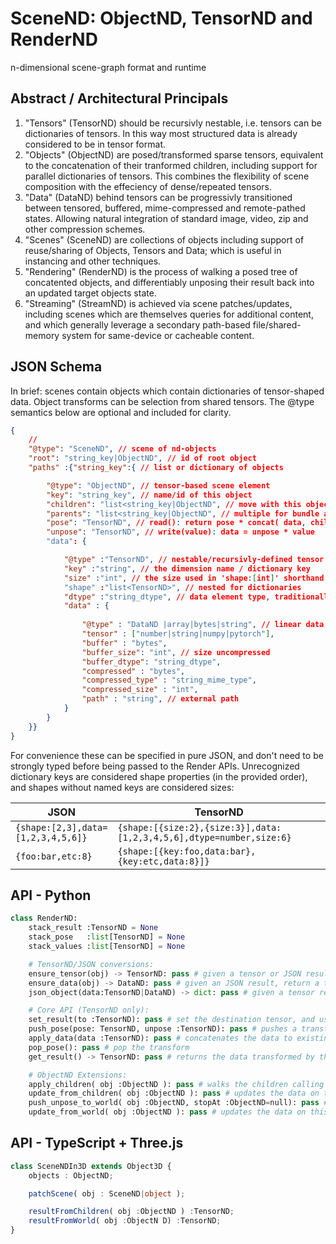 
# SceneND: ObjectND, TensorND and RenderND
n-dimensional scene-graph format and runtime

## Abstract / Architectural Principals

1. "Tensors" (TensorND) should be recursivly nestable, i.e. tensors can be dictionaries of tensors. In this way most structured data is already considered to be in tensor format.
2. "Objects" (ObjectND) are posed/transformed sparse tensors, equivalent to the concatenation of their tranformed children, including support for parallel dictionaries of tensors. This combines the flexibility of scene composition with the effeciency of dense/repeated tensors.
3. "Data" (DataND) behind tensors can be progressivly transitioned between tensored, buffered, mime-compressed and remote-pathed states. Allowing natural integration of standard image, video, zip and other compression schemes.
3. "Scenes" (SceneND) are collections of objects including support of reuse/sharing of Objects, Tensors and Data; which is useful in instancing and other techniques.
4. "Rendering" (RenderND) is the process of walking a posed tree of concatented objects, and differentiably unposing their result back into an updated target objects state.
5. "Streaming" (StreamND) is achieved via scene patches/updates, including scenes which are themselves queries for additional content, and which generally leverage a secondary path-based file/shared-memory system for same-device or cacheable content.

## JSON Schema

In brief: scenes contain objects which contain dictionaries of tensor-shaped data. Object transforms can be selection from shared tensors. The @type semantics below are optional and included for clarity.

```json
{
    // 
    "@type": "SceneND", // scene of nd-objects
    "root": "string_key|ObjectND", // id of root object
    "paths" :{"string_key":{ // list or dictionary of objects

        "@type": "ObjectND", // tensor-based scene element
        "key": "string_key", // name/id of this object
        "children": "list<string_key|ObjectND", // move with this object
        "parents": "list<string_key|ObjectND", // multiple for bundle adjustment
        "pose": "TensorND", // read(): return pose * concat( data, children.read() )
        "unpose": "TensorND", // write(value): data = unpose * value
        "data": {

            "@type" :"TensorND", // nestable/recursivly-defined tensor
            "key" :"string", // the dimension name / dictionary key
            "size" :"int", // the size used in 'shape:[int]' shorthand
            "shape" :"list<TensorND>", // nested for dictionaries
            "dtype" :"string_dtype", // data element type, traditionally an enum
            "data" : {
                
                "@type" : "DataND |array|bytes|string", // linear data representation
                "tensor" : ["number|string|numpy|pytorch"],
                "buffer" : "bytes",
                "buffer_size": "int", // size uncompressed
                "buffer_dtype": "string_dtype",
                "compressed" : "bytes",
                "compressed_type" : "string_mime_type",
                "compressed_size" : "int", 
                "path" : "string", // external path
            }
        }
    }}
}
```

For convenience these can be specified in pure JSON, and don't need to be strongly typed before being passed to the Render APIs. Unrecognized dictionary keys are considered shape properties (in the provided order), and shapes without named keys are considered sizes:

| JSON | TensorND |
| --- | --- |
| `{shape:[2,3],data=[1,2,3,4,5,6]}` | `{shape:[{size:2},{size:3}],data:[1,2,3,4,5,6],dtype=number,size:6}` |
| `{foo:bar,etc:8}` | `{shape:[{key:foo,data:bar},{key:etc,data:8}]}` |


## API - Python

```python
class RenderND:
    stack_result :TensorND = None
    stack_pose   :list[TensorND] = None
    stack_values :list[TensorND] = None

    # TensorND/JSON conversions:
    ensure_tensor(obj) -> TensorND: pass # given a tensor or JSON result, ensure that the object is TensorND configured.
    ensure_data(obj) -> DataND: pass # given an JSON result, return a typed DataND wrapper if it isn't already.
    json_object(data:TensorND|DataND) -> dict: pass # given a tensor return a JSON-stringify-able result.

    # Core API (TensorND only):
    set_result(to :TensorND): pass # set the destination tensor, and uses update semantics if provided. Returns new result if result is None
    push_pose(pose: TensorND, unpose :TensorND): pass # pushes a transform onto the stack (on the right), if pose is not provided, and unpose is provided, then the inverse of unpose will be pushed, otherwise it will be ignored.
    apply_data(data :TensorND): pass # concatenates the data to existing input data given the current transform stack.
    pop_pose(): pass # pop the transform
    get_result() -> TensorND: pass # returns the data transformed by the poses

    # ObjectND Extensions:
    apply_children( obj :ObjectND ): pass # walks the children calling pushPose/applyData/popPose as appropriate.
    update_from_children( obj :ObjectND ): pass # updates the data on this node by walking it's child objects. Useful for scene caches.
    push_unpose_to_world( obj :ObjectND, stopAt :ObjectND=null): pass # walks the parents to preare this (camera?) to draw from world space
    update_from_world( obj :ObjectND ): pass # updates the data on this node by pushing the unpose to world, and then walking the world. Useful for cameras.
```

## API - TypeScript + Three.js

```typescript
class SceneNDIn3D extends Object3D {
    objects : ObjectND;

    patchScene( obj : SceneND|object );

    resultFromChildren( obj :ObjectND ) :TensorND;
    resultFromWorld( obj :ObjectN D) :TensorND;
}
```

